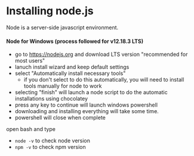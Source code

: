 # Installing node.js
Node is a server-side javascript environment.

#### Node for Windows (process followed for v12.18.3 LTS)
- go to https://nodejs.org and download LTS version "recommended for most users"
- lanuch install wizard and keep default settings
- select "Automatically install necessary tools"
  - if you don't select to do this automatically, you will need to install tools manually for node to work
- selecting "finish" will launch a node script to do the automatic installations using chocolatey
- press any key to continue will launch windows powershell
- downloading and installing everything will take some time.
- powershell will close when complete

open bash and type
- `node -v` to check node version
- `npm -v` to check npm version
